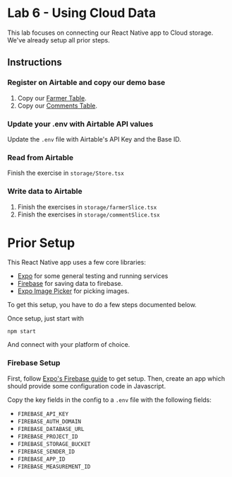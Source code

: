 # Lab 6 - Using Cloud Data

This lab focuses on connecting our React Native app to Cloud storage.  We've
already setup all prior steps.

## Instructions

### Register on Airtable and copy our demo base

1. Copy our [Farmer Table](https://airtable.com/shrhC1iN5AqDoIMBO).
1. Copy our [Comments Table](https://airtable.com/shrhC1iN5AqDoIMBO).

### Update your .env with Airtable API values

Update the `.env` file with Airtable's API Key and the Base ID.

### Read from Airtable

Finish the exercise in `storage/Store.tsx`

### Write data to Airtable

1. Finish the exercises in `storage/farmerSlice.tsx`
1. Finish the exercises in `storage/commentSlice.tsx`

# Prior Setup

This React Native app uses a few core libraries:
  - [Expo](https://docs.expo.dev/) for some general testing and running services
  - [Firebase](https://docs.expo.dev/guides/using-firebase/?redirected) for
    saving data to firebase.
  - [Expo Image Picker](https://docs.expo.dev/versions/latest/sdk/imagepicker/)
    for picking images.

To get this setup, you have to do a few steps documented below.

Once setup, just start with

```
npm start
```

And connect with your platform of choice.

### Firebase Setup

First, follow
[Expo's Firebase guide](https://docs.expo.dev/versions/latest/sdk/imagepicker/)
to get setup.  Then, create an app which should provide some configuration code
in Javascript.

Copy the key fields in the config to a `.env` file with the following fields:
-  `FIREBASE_API_KEY`
-  `FIREBASE_AUTH_DOMAIN`
-  `FIREBASE_DATABASE_URL`
-  `FIREBASE_PROJECT_ID`
-  `FIREBASE_STORAGE_BUCKET`
-  `FIREBASE_SENDER_ID`
-  `FIREBASE_APP_ID`
-  `FIREBASE_MEASUREMENT_ID`
